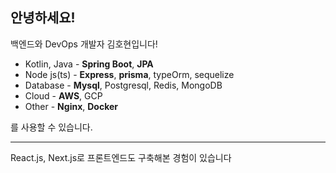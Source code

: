 ## 안녕하세요! 
백엔드와 DevOps 개발자 김호현입니다! 

- Kotlin, Java - **Spring Boot**, **JPA**
- Node js(ts) - **Express**, **prisma**, typeOrm, sequelize
- Database - **Mysql**, Postgresql, Redis, MongoDB
- Cloud - **AWS**, GCP
- Other - **Nginx**, **Docker**

를 사용할 수 있습니다.

---
React.js, Next.js로 프론트엔드도 구축해본 경험이 있습니다
